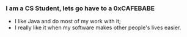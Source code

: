 ### I am a CS Student, lets go have to a 0xCAFEBABE

*  I like Java and do most of my work with it;
*  I really like it when my software makes other people's lives easier.
